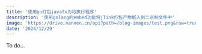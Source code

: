 ```yaml
---
title: '使用go打包javafx为可执行程序'
description: '使用golang的embed功能将jlink打包产物嵌入到二进制文件中'
image: 'https://drive.nanven.cn/api?path=/blog-images/test.png&raw=true'
date: '2024/12/29'
---
```


To do...